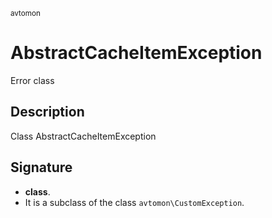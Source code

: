 <small> avtomon </small>

AbstractCacheItemException
==========================

Error class

Description
-----------

Class AbstractCacheItemException

Signature
---------

- **class**.
- It is a subclass of the class `avtomon\CustomException`.
